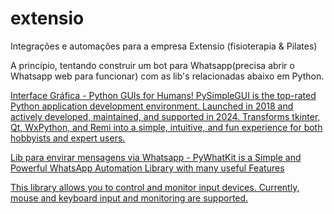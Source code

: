 # extensio
Integrações e automações para a empresa Extensio (fisioterapia &amp; Pilates)

A princípio, tentando construir um bot para Whatsapp(precisa abrir o Whatsapp web para funcionar) com as lib's relacionadas abaixo em Python.

[Interface Gráfica - Python GUIs for Humans! PySimpleGUI is the top-rated Python application development environment. Launched in 2018 and actively developed, maintained, and supported in 2024. Transforms tkinter, Qt, WxPython, and Remi into a simple, intuitive, and fun experience for both hobbyists and expert users.](https://www.pysimplegui.com/)

[Lib para envirar mensagens via Whatsapp - PyWhatKit is a Simple and Powerful WhatsApp Automation Library with many useful Features](https://pypi.org/project/pywhatkit/)

[This library allows you to control and monitor input devices. Currently, mouse and keyboard input and monitoring are supported.](https://pypi.org/project/pynput/)